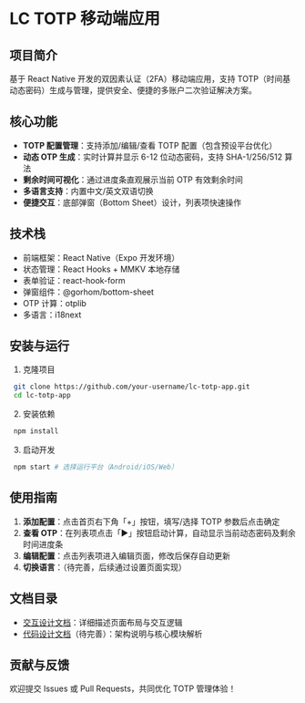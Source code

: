# LC TOTP 移动端应用

## 项目简介
基于 React Native 开发的双因素认证（2FA）移动端应用，支持 TOTP（时间基动态密码）生成与管理，提供安全、便捷的多账户二次验证解决方案。

## 核心功能
- **TOTP 配置管理**：支持添加/编辑/查看 TOTP 配置（包含预设平台优化）
- **动态 OTP 生成**：实时计算并显示 6-12 位动态密码，支持 SHA-1/256/512 算法
- **剩余时间可视化**：通过进度条直观展示当前 OTP 有效剩余时间
- **多语言支持**：内置中文/英文双语切换
- **便捷交互**：底部弹窗（Bottom Sheet）设计，列表项快速操作

## 技术栈
- 前端框架：React Native（Expo 开发环境）
- 状态管理：React Hooks + MMKV 本地存储
- 表单验证：react-hook-form
- 弹窗组件：@gorhom/bottom-sheet
- OTP 计算：otplib
- 多语言：i18next

## 安装与运行
1. 克隆项目
```bash
 git clone https://github.com/your-username/lc-totp-app.git
 cd lc-totp-app
```
2. 安装依赖
```bash
 npm install
```
3. 启动开发
```bash
 npm start # 选择运行平台（Android/iOS/Web）
```

## 使用指南
1. **添加配置**：点击首页右下角「+」按钮，填写/选择 TOTP 参数后点击确定
2. **查看 OTP**：在列表项点击「▶」按钮启动计算，自动显示当前动态密码及剩余时间进度条
3. **编辑配置**：点击列表项进入编辑页面，修改后保存自动更新
4. **切换语言**：（待完善，后续通过设置页面实现）

## 文档目录
- [交互设计文档](doc/ux.md)：详细描述页面布局与交互逻辑
- [代码设计文档](doc/code.md)（待完善）：架构说明与核心模块解析

## 贡献与反馈
欢迎提交 Issues 或 Pull Requests，共同优化 TOTP 管理体验！